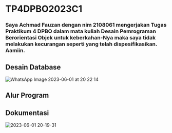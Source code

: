 # TP4DPBO2023C1

### Saya Achmad Fauzan dengan nim 2108061 mengerjakan Tugas Praktikum 4 DPBO dalam mata kuliah Desain Pemrograman Berorientasi Objek untuk keberkahan-Nya maka saya tidak melakukan kecurangan seperti yang telah dispesifikasikan. Aamiin.

## Desain Database
![WhatsApp Image 2023-06-01 at 20 22 14](https://github.com/achmdfzan/TP4DPBO2023C1/assets/91662639/84968732-931d-4db7-929a-11e77d58b95a)

## Alur Program


## Dokumentasi 
![2023-06-01 20-19-31](https://github.com/achmdfzan/TP4DPBO2023C1/assets/91662639/23ec0747-3458-42d9-963e-b90904d193eb)
